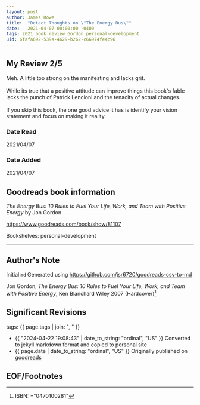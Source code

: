 ```yaml
---
layout: post
author: James Rowe
title:  "Detect Thoughts on \"The Energy Bus\""
date:   2021-04-07 00:00:00 -0400
tags: 2021 book review Gordon personal-development
uid: 6fafa692-539a-4629-b262-c66974fe4c96
---
```




## My Review 2/5

Meh. A little too strong on the manifesting and lacks grit.<br/><br/>While its true that a positive attitude can improve things this book's fable lacks the punch of Patrick Lencioni and the tenacity of actual changes.<br/><br/>If you skip this book, the one good advice it has is identify your vision statement and focus on making it reality.

### Date Read
2021/04/07

### Date Added
2021/04/07

## Goodreads book information

*The Energy Bus: 10 Rules to Fuel Your Life, Work, and Team with Positive Energy* by Jon Gordon

https://www.goodreads.com/book/show/81107

Bookshelves: personal-development

---

## Author's Note

Initial `md` Generated using https://github.com/jsr6720/goodreads-csv-to-md

Jon Gordon, *The Energy Bus: 10 Rules to Fuel Your Life, Work, and Team with Positive Energy*, Ken Blanchard Wiley 2007 (Hardcover)[^1]

## Significant Revisions

tags: {{ page.tags | join: ", " }} <!-- todo move this somewhere -->

- {{ "2024-04-22 19:08:43" | date_to_string: "ordinal", "US" }} Converted to jekyll markdown format and copied to personal site
- {{ page.date | date_to_string: "ordinal", "US" }} Originally published on [goodreads](https://www.goodreads.com)

## EOF/Footnotes

[^1]: ISBN: ="0470100281"